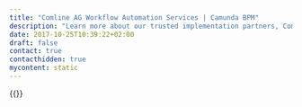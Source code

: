 ```yaml
---
title: "Comline AG Workflow Automation Services | Camunda BPM"
description: "Learn more about our trusted implementation partners, Comline AG. Camunda is the leader for workflow automation & business process management. Get your 30 day trial today. "
date: 2017-10-25T10:39:22+02:00
draft: false
contact: true
contacthidden: true
mycontent: static
---
```

{{<partner-single
company="COMLINE AG"
type="si"
website="http://www.comlineag.de/"
countrycode="DE"
city="Bochum"
description=""
siregion="dach"
level="basic"
logo="//images.ctfassets.net/vpidbgnakfvf/3NKUZ2qPGUYSyyWCsIGwKU/7fd90340c09955ce50f73088de2dc092/comline.png">}}